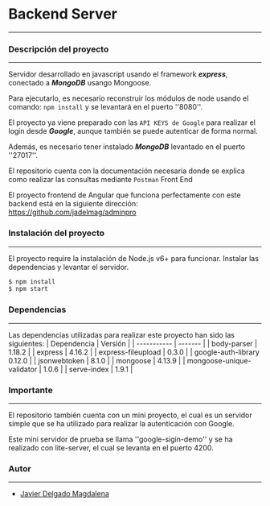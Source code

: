 # Backend Server
---

### Descripción del proyecto
---
Servidor desarrollado en javascript usando el framework ***express***, conectado a ***MongoDB*** usango Mongoose.

Para ejecutarlo, es necesario reconstruir los módulos de node usando el comando: ``` npm install ``` y se levantará en el puerto ''8080''.

El proyecto ya viene preparado con las ```API KEYS de Google``` para realizar el login desde ***Google***, aunque también se puede autenticar de forma normal.

Además, es necesario tener instalado ***MongoDB*** levantado en el puerto ''27017''.

El repositorio cuenta con la documentación necesaria donde se explica como realizar las consultas mediante ```Postman```
Front End

El proyecto frontend de Angular que funciona perfectamente con este backend está en la siguiente dirección: https://github.com/jadelmag/adminpro

### Instalación del proyecto
---
El proyecto require la instalación de Node.js v6+ para funcionar.
Instalar las dependencias y levantar el servidor.
```sh
$ npm install
$ npm start
```
### Dependencias
---
Las dependencias utilizadas para realizar este proyecto han sido las siguientes:
| Dependencia |	Versión |
| ----------- | ------- |
| body-parser |	1.18.2  |
| express 	  | 4.16.2  |
| express-fileupload | 0.3.0 |
| google-auth-library 	0.12.0 |
| jsonwebtoken | 8.1.0 |
| mongoose | 4.13.9 |
| mongoose-unique-validator | 1.0.6 |
| serve-index |	1.9.1 |

### Importante
---
El repositorio también cuenta con un mini proyecto, el cual es un servidor simple que se ha utilizado para realizar la autenticación con Google.

Este mini servidor de prueba se llama ''google-sigin-demo'' y se ha realizado con lite-server, el cual se levanta en el puerto 4200.
### Autor
---
* [Javier Delgado Magdalena](http://www.linkedin.com/pub/javier-delgado-magdalena/33/9a1/226)
